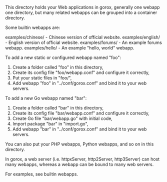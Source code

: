 This directory holds your Web applications in gorox, generally one webapp one
directory, but many related webapps can be grouped into a container directory.

Some builtin webapps are:

  examples/chinese/    - Chinese version of official website.
  examples/english/    - English version of official website.
  examples/forums/     - An example forums webapp.
  examples/hello/      - An example "hello, world" webapp.

To add a new static or configured webapp named "foo":

  1. Create a folder called "foo" in this directory,
  2. Create its config file "foo/webapp.conf" and configure it correctly,
  3. Put your static files in "foo/",
  4. Add webapp "foo" in "../conf/gorox.conf" and bind it to your web servers.

To add a new Go webapp named "bar":

  1. Create a folder called "bar" in this directory,
  2. Create its config file "bar/webapp.conf" and configure it correctly,
  3. Create Go file "bar/webapp.go" with initial code,
  4. Import package "bar" in "import.go",
  5. Add webapp "bar" in "../conf/gorox.conf" and bind it to your web servers.

You can also put your PHP webapps, Python webapps, and so on in this directory.

In gorox, a web server (i.e. httpxServer, http2Server, http3Server) can host
many webapps, whereas a webapp can be bound to many web servers.

For examples, see builtin webapps.
